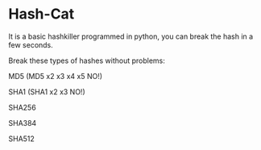 # Hash-Cat

It is a basic hashkiller programmed in python, you can break the hash in a few seconds.

Break these types of hashes without problems:

MD5 (MD5 x2 x3 x4 x5 NO!)

SHA1 (SHA1 x2 x3 NO!)

SHA256

SHA384

SHA512


